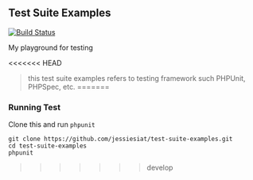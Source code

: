 ## Test Suite Examples

[![Build Status](https://travis-ci.org/jessiesiat/test-suite-examples.svg?branch=master)](https://travis-ci.org/jessiesiat/test-suite-examples)

My playground for testing

<<<<<<< HEAD
> this test suite examples refers to testing framework such PHPUnit, PHPSpec, 
> etc. 
=======
### Running Test

Clone this and run `phpunit`

	git clone https://github.com/jessiesiat/test-suite-examples.git
	cd test-suite-examples
	phpunit
>>>>>>> develop
